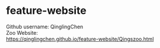 # feature-website
Github username:  QinglingChen
<br>
Zoo Website: <br>
https://qinglingchen.github.io/feature-website/Qingszoo.html

